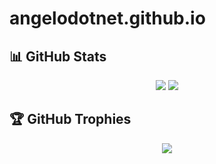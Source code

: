 # angelodotnet.github.io

## 📊 GitHub Stats

<p align="center">
<img src="https://github-readme-stats.vercel.app/api?username=angelodotnet&theme=default&hide_border=false&include_all_commits=true&count_private=true" />
<img src="https://github-readme-streak-stats.herokuapp.com/?user=angelodotnet&theme=default&hide_border=false" />
</p>

## 🏆 GitHub Trophies
<p align="center" style="witdh:100%">
  <img src="https://github-profile-trophy.vercel.app/?username=angelodotnet&theme=default&no-frame=false&no-bg=false&margin-w=4&row=1" />
</p>
